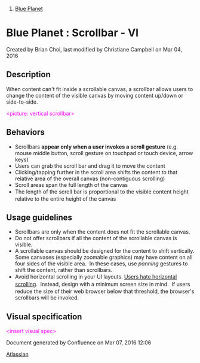 1.  <span>[Blue Planet](index.html)</span>

<span id="title-text"> Blue Planet : Scrollbar - VI </span>
===========================================================

Created by <span class="author"> Brian Choi</span>, last modified by <span class="editor"> Christiane Campbell</span> on Mar 04, 2016

Description
-----------

When content can't fit inside a scrollable canvas, a scrollbar allows users to change the content of the visible canvas by moving content up/down or side-to-side.

<span style="color: rgb(255,0,255);">&lt;picture: vertical scrollbar&gt;</span>

Behaviors
---------

-   Scrollbars **appear only when a user invokes a scroll gesture** (e.g. mouse middle button, scroll gesture on touchpad or touch device, arrow keys)
-   Users can grab the scroll bar and drag it to move the content
-   Clicking/tapping further in the scroll area shifts the content to that relative area of the overall canvas (non-contiguous scrolling)
-   Scroll areas span the full length of the canvas
-   <span style="line-height: 1.42857;">The length of the scroll bar is proportional to the visible content height relative to the entire height of the canvas</span>

Usage guidelines
----------------

-   Scrollbars are only when the content does not fit the scrollable canvas.
-   Do not offer scrollbars if all the content of the scrollable canvas is visible.
-   A scrollable canvas should be designed for the content to shift vertically. Some canvases (especially zoomable graphics) may have content on all four sides of the visible area.  In these cases, use *panning* gestures to shift the content, rather than scrollbars.
-   <span style="line-height: 1.42857;">Avoid horizontal scrolling in your UI layouts. <a href="https://www.nngroup.com/articles/scrolling-and-scrollbars/" class="external-link">Users hate horizontal scrolling</a>.  Instead, design with a minimum screen size in mind.  If users reduce the size of their web browser below that threshold, the browser's scrollbars will be invoked.</span>

Visual specification
--------------------

<span style="color: rgb(255,0,255);">&lt;insert visual spec&gt;</span>

Document generated by Confluence on Mar 07, 2016 12:06

[Atlassian](http://www.atlassian.com/)


